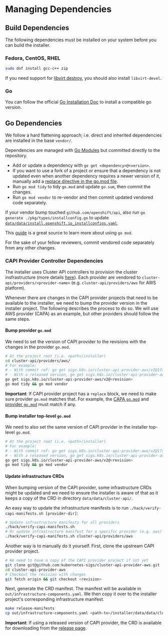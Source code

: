 # Managing Dependencies

## Build Dependencies

The following dependencies must be installed on your system before you can build the installer.

### Fedora, CentOS, RHEL

```sh
sudo dnf install gcc-c++ zip
```

If you need support for [libvirt destroy](libvirt/README.md#cleanup), you should also install `libvirt-devel`.

### Go

You can follow the official [Go Installation Doc](https://go.dev/doc/install) to install a compatible go version.

## Go Dependencies

We follow a hard flattening approach; i.e. direct and inherited dependencies are installed in the base `vendor/`.

Dependencies are managed with [Go Modules](https://github.com/golang/go/wiki/Modules) but committed directly to the repository.

- Add or update a dependency with `go get <dependency>@<version>`.
- If you want to use a fork of a project or ensure that a dependency is not updated even when another dependency requires a newer version of it, manually add a [replace directive in the go.mod file](https://github.com/golang/go/wiki/Modules#when-should-i-use-the-replace-directive). 
- Run `go mod tidy` to tidy `go.mod` and update `go.sum`, then commit the changes.
- Run `go mod vendor` to re-vendor and then commit updated vendored code separately.

If your vendor bump touched `github.com/openshift/api`, also run `go generate ./pkg/types/installconfig.go` to update [`data/data/install.openshift.io_installconfigs.yaml`](/data/data/install.openshift.io_installconfigs.yaml).

This [guide](https://github.com/golang/go/wiki/Modules#how-to-use-modules) is a great source to learn more about using `go mod`.

For the sake of your fellow reviewers, commit vendored code separately from any other changes.

### CAPI Provider Controller Dependencies

The installer uses Cluster API controllers to provision the cluster insfrastructure (more details [here](./cluster-api.md)). Each provider are vendored to `cluster-api/providers/<provider-name>` (e.g. `cluster-api/providers/aws` for AWS platform).

Whenever there are changes in the CAPI provider projects that need to be available to the installer, we need to bump the provider version in the installer project. The following describes the process to do so. We will use AWS provider (CAPA) as an example, but other providers should follow the same steps.

#### Bump provider `go.mod`

We need to set the version of CAPI provider to the revisions with the changes in the provider `go.mod`.

```bash
# At the project root (i.e. <path>/installer)
cd cluster-api/providers/aws/
# For example:
# - With commit ref: go get sigs.k8s.io/cluster-api-provider-aws/v2@17a09f591
# - With a released version, go get sigs.k8s.io/cluster-api-provider-aws/v2@v2.7.1
go get sigs.k8s.io/cluster-api-provider-aws/v2@<revision>
go mod tidy && go mod vendor
```

**Important**: If CAPI provider project has a `replace` block, we need to make sure provider `go.mod` matches that. For example, the [CAPA `go.mod`](https://github.com/kubernetes-sigs/cluster-api-provider-aws/blob/5b4f7c1acb52392ec4121b4145468a4bbecf26fd/go.mod#L7-L13) and [provider `go.mod`](https://github.com/openshift/installer/blob/73b390363572305eed214627abca83b5b00d70d3/cluster-api/providers/aws/go.mod#L165-L171) must match if any.

#### Bump installer top-level `go.mod`

We need to also set the same version of CAPI provider in the installer top-level `go.mod`.
```bash
# At the project root (i.e. <path>/installer)
# For example:
# - With commit ref: go get sigs.k8s.io/cluster-api-provider-aws/v2@17a09f591
# - With a released version, go get sigs.k8s.io/cluster-api-provider-aws/v2@v2.7.1
go get sigs.k8s.io/cluster-api-provider-aws/v2@<revision>
go mod tidy && go mod vendor
```

#### Update infrastructure CRDs

When bumping version of the CAPI provider, some infrastructure CRDs might be updated and we need to ensure the installer is aware of that as it keeps a copy of the CRD in directory `data/data/cluster-api/`.

An easy way to update the infrastructure manifests is to run `./hack/verify-capi-manifests.sh [provider-dir]`:

```bash
# Update infrastructure manifests for all providers
./hack/verify-capi-manifests.sh
# Or update infrastructure manifest for a specific provider (e.g. aws)
./hack/verify-capi-manifests.sh cluster-api/providers/aws
```

Another way is to manually do it yourself. First, clone the upstream CAPI provider project.

```bash
# We need to have a copy of the CAPI provider project if not yet
git clone git@github.com:kubernetes-sigs/cluster-api-provider-aws.git
cd cluster-api-provider-aws
# Checkout the revision with changes
git fetch origin && git checkout <revision>
```

Next, generate the CRD manifest. The manifest will be available in `out/infrastructure-components.yaml`. We then copy it over to the installer project's corresponding infrastructure manifest.

```bash
make release-manifests
cp out/infrastructure-components.yaml <path-to>/installer/data/data/cluster-api/aws-infrastructure-components.yaml
```

**Important**: If using a released version of CAPI provider, the CRD is available for downloading from the [release page](https://github.com/kubernetes-sigs/cluster-api-provider-aws/releases).
